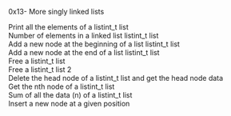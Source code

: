 0x13- More singly linked lists

Print all the elements of a listint_t list</br>
Number of elements in a linked list listint_t list</br>
Add a new node at the beginning of a list listint_t list</br>
Add a new node at the end of a list listint_t list</br>
Free a listint_t list</br>
Free a listint_t list 2</br>
Delete the head node of a listint_t list and get the head node data</br>
Get the nth node of a listint_t list</br>
Sum of all the data (n) of a listint_t list</br>
Insert a new node at a given position</br>
